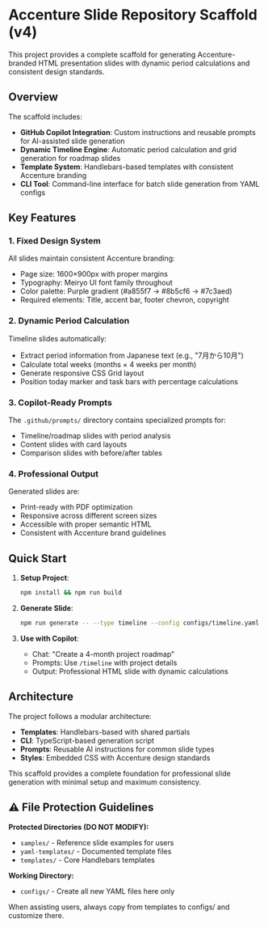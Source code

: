 # Accenture Slide Repository Scaffold (v4)

This project provides a complete scaffold for generating Accenture-branded HTML presentation slides with dynamic period calculations and consistent design standards.

## Overview

The scaffold includes:
- **GitHub Copilot Integration**: Custom instructions and reusable prompts for AI-assisted slide generation
- **Dynamic Timeline Engine**: Automatic period calculation and grid generation for roadmap slides
- **Template System**: Handlebars-based templates with consistent Accenture branding
- **CLI Tool**: Command-line interface for batch slide generation from YAML configs

## Key Features

### 1. Fixed Design System
All slides maintain consistent Accenture branding:
- Page size: 1600×900px with proper margins
- Typography: Meiryo UI font family throughout
- Color palette: Purple gradient (#a855f7 → #8b5cf6 → #7c3aed)
- Required elements: Title, accent bar, footer chevron, copyright

### 2. Dynamic Period Calculation
Timeline slides automatically:
- Extract period information from Japanese text (e.g., "7月から10月")
- Calculate total weeks (months × 4 weeks per month)
- Generate responsive CSS Grid layout
- Position today marker and task bars with percentage calculations

### 3. Copilot-Ready Prompts
The `.github/prompts/` directory contains specialized prompts for:
- Timeline/roadmap slides with period analysis
- Content slides with card layouts
- Comparison slides with before/after tables

### 4. Professional Output
Generated slides are:
- Print-ready with PDF optimization
- Responsive across different screen sizes
- Accessible with proper semantic HTML
- Consistent with Accenture brand guidelines

## Quick Start

1. **Setup Project**:
   ```bash
   npm install && npm run build
   ```

2. **Generate Slide**:
   ```bash
   npm run generate -- --type timeline --config configs/timeline.yaml
   ```

3. **Use with Copilot**:
   - Chat: "Create a 4-month project roadmap"
   - Prompts: Use `/timeline` with project details
   - Output: Professional HTML slide with dynamic calculations

## Architecture

The project follows a modular architecture:
- **Templates**: Handlebars-based with shared partials
- **CLI**: TypeScript-based generation script
- **Prompts**: Reusable AI instructions for common slide types
- **Styles**: Embedded CSS with Accenture design standards

This scaffold provides a complete foundation for professional slide generation with minimal setup and maximum consistency.

## ⚠️ File Protection Guidelines

**Protected Directories (DO NOT MODIFY):**
- `samples/` - Reference slide examples for users
- `yaml-templates/` - Documented template files  
- `templates/` - Core Handlebars templates

**Working Directory:**
- `configs/` - Create all new YAML files here only

When assisting users, always copy from templates to configs/ and customize there.